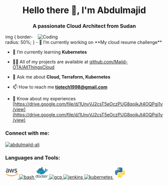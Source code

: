 <h1 align="center">Hello there 👋, I'm Abdulmajid</h1>
<h3 align="center">A passionate Cloud Architect from Sudan</h3>
<img align="right" alt="Coding" width="400" src="https://cdn.dribbble.com/users/1118376/screenshots/3604186/media/7747207a1ef35cbe3f79a6cdf03d863f.gif">
img {
  border-radius: 50%;
}
- 🔭 I’m currently working on **My cloud resume challenge**

- 🌱 I’m currently learning **Kubernetes**

- 👨‍💻 All of my projects are available at [github.com/Majid-OTA/AllThingsCloud](github.com/Majid-OTA/AllThingsCloud)

- 💬 Ask me about **Cloud, Terraform, Kubernetes**

- 📫 How to reach me **tiotech1998@gmail.com**

- 📄 Know about my experiences [https://drive.google.com/file/d/1UnvVJ2csT5eOczPUG8qoikJt4OQPgj1v/view](https://drive.google.com/file/d/1UnvVJ2csT5eOczPUG8qoikJt4OQPgj1v/view)

<h3 align="left">Connect with me:</h3>
<p align="left">
<a href="https://linkedin.com/in/abdulmajid-ali" target="blank"><img align="center" src="https://raw.githubusercontent.com/rahuldkjain/github-profile-readme-generator/master/src/images/icons/Social/linked-in-alt.svg" alt="abdulmajid-ali" height="30" width="40" /></a>
</p>

<h3 align="left">Languages and Tools:</h3>
<p align="left"> <a href="https://aws.amazon.com" target="_blank" rel="noreferrer"> <img src="https://raw.githubusercontent.com/devicons/devicon/master/icons/amazonwebservices/amazonwebservices-original-wordmark.svg" alt="aws" width="40" height="40"/> </a> <a href="https://www.gnu.org/software/bash/" target="_blank" rel="noreferrer"> <img src="https://www.vectorlogo.zone/logos/gnu_bash/gnu_bash-icon.svg" alt="bash" width="40" height="40"/> </a> <a href="https://www.docker.com/" target="_blank" rel="noreferrer"> <img src="https://raw.githubusercontent.com/devicons/devicon/master/icons/docker/docker-original-wordmark.svg" alt="docker" width="40" height="40"/> </a> <a href="https://cloud.google.com" target="_blank" rel="noreferrer"> <img src="https://www.vectorlogo.zone/logos/google_cloud/google_cloud-icon.svg" alt="gcp" width="40" height="40"/> </a> <a href="https://www.jenkins.io" target="_blank" rel="noreferrer"> <img src="https://www.vectorlogo.zone/logos/jenkins/jenkins-icon.svg" alt="jenkins" width="40" height="40"/> </a> <a href="https://kubernetes.io" target="_blank" rel="noreferrer"> <img src="https://www.vectorlogo.zone/logos/kubernetes/kubernetes-icon.svg" alt="kubernetes" width="40" height="40"/> </a> <a href="https://www.python.org" target="_blank" rel="noreferrer"> <img src="https://raw.githubusercontent.com/devicons/devicon/master/icons/python/python-original.svg" alt="python" width="40" height="40"/> </a> </p>
